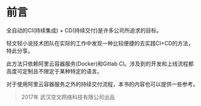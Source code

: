 # 前言

全自动的CI(持续集成) + CD(持续交付)是许多公司所追求的目标。

轻文轻小说技术团队在实际的工作中发现一种比较便捷的去实践CI+CD的方法，特此分享。

此方法只依赖阿里云容器服务(Docker)和Gitlab CI。涉及到的开发和上线流程都高度可定制且不限定于某种特定的语言。

对于使用阿里云容器服务之外的持续交付流程，本书的内容也可以提供一些参考。

> 2017年 武汉空文网络科技有限公司出品
